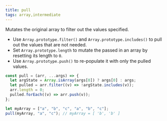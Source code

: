 ```yaml
---
title: pull
tags: array,intermediate
---
```


Mutates the original array to filter out the values specified.

- Use `Array.prototype.filter()` and `Array.prototype.includes()` to pull out the values that are not needed.
- Set `Array.prototype.length` to mutate the passed in an array by resetting its length to `0`.
- Use `Array.prototype.push()` to re-populate it with only the pulled values.

```js
const pull = (arr, ...args) => {
  let argState = Array.isArray(args[0]) ? args[0] : args;
  let pulled = arr.filter((v) => !argState.includes(v));
  arr.length = 0;
  pulled.forEach((v) => arr.push(v));
};
```

```js
let myArray = ["a", "b", "c", "a", "b", "c"];
pull(myArray, "a", "c"); // myArray = [ 'b', 'b' ]
```

